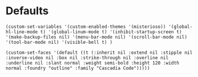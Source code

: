 # Defaults

`
(custom-set-variables
  '(custom-enabled-themes '(misterioso))
  '(global-hl-line-mode t)
  '(global-linum-mode t)
  '(inhibit-startup-screen t)
  '(make-backup-files nil)
  '(menu-bar-mode nil)
  '(scroll-bar-mode nil)
  '(tool-bar-mode nil)
  '(visible-bell t)
)
`

`
(custom-set-faces
   '(default ((t (:inherit nil :extend nil :stipple nil :inverse-video nil :box nil :strike-through nil :overline nil :underline nil :slant normal :weight semi-bold :height 120 :width normal :foundry "outline" :family "Cascadia Code")))))
`
